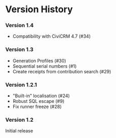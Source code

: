 # Version History

### Version 1.4
 * Compatibility with CiviCRM 4.7 (#34)


### Version 1.3
 * Generation Profiles (#30)
 * Sequential serial numbers (#1)
 * Create receipts from contribution search (#29)


### Version 1.2.1
 * "Built-in" localisation (#24)
 * Robust SQL escape (#9)
 * Fix runner freeze (#28)


### Version 1.2
Initial release